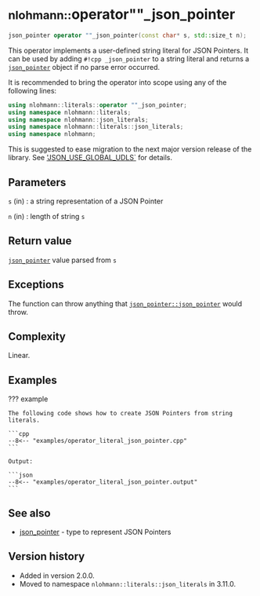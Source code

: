 # <small>nlohmann::</small>operator""_json_pointer

```cpp
json_pointer operator ""_json_pointer(const char* s, std::size_t n);
```

This operator implements a user-defined string literal for JSON Pointers. It can be used by adding `#!cpp _json_pointer`
to a string literal and returns a [`json_pointer`](json_pointer/index.md) object if no parse error occurred.

It is recommended to bring the operator into scope using any of the following lines:
```cpp
using nlohmann::literals::operator ""_json_pointer;
using namespace nlohmann::literals;
using namespace nlohmann::json_literals;
using namespace nlohmann::literals::json_literals;
using namespace nlohmann;
```
This is suggested to ease migration to the next major version release of the library. See
['JSON_USE_GLOBAL_UDLS`](macros/json_use_global_udls.md#notes) for details.

## Parameters

`s` (in)
:   a string representation of a JSON Pointer

`n` (in)
:   length of string `s`

## Return value

[`json_pointer`](json_pointer/index.md) value parsed from `s`

## Exceptions

The function can throw anything that [`json_pointer::json_pointer`](json_pointer/index.md) would throw.

## Complexity

Linear.

## Examples

??? example

    The following code shows how to create JSON Pointers from string literals.
     
    ```cpp
    --8<-- "examples/operator_literal_json_pointer.cpp"
    ```
    
    Output:
    
    ```json
    --8<-- "examples/operator_literal_json_pointer.output"
    ```

## See also

- [json_pointer](json_pointer/index.md) - type to represent JSON Pointers

## Version history

- Added in version 2.0.0.
- Moved to namespace `nlohmann::literals::json_literals` in 3.11.0.
